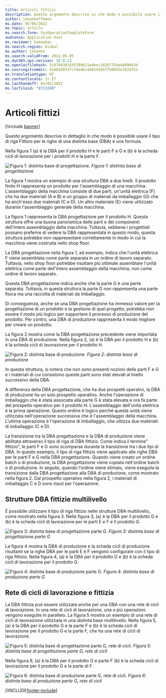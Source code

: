 ```yaml
---
title: Articoli fittizi
description: Questo argomento descrive in che modo è possibile usare il tipo di riga Fittizio per le righe di una distinta base (DBA) e una formula in Dynamics 365 Supply Chain Management.
author: johanhoffmann
ms.date: 05/05/2022
ms.topic: article
ms.search.form: SysOperationTemplateForm
audience: Application User
ms.reviewer: kamaybac
ms.search.region: Global
ms.author: johanho
ms.search.validFrom: 2022-05-05
ms.dyn365.ops.version: 10.0.23
ms.openlocfilehash: 5c9768381d35709611e4bec3d2b7793a4d896b34
ms.sourcegitcommit: d1683d033fc74adbc4465dd26f7b0055e7639753
ms.translationtype: HT
ms.contentlocale: it-IT
ms.lasthandoff: 05/05/2022
ms.locfileid: "8713249"
---
```

# <a name="phantom-items"></a>Articoli fittizi

[!include [banner](../includes/banner.md)]

Questo argomento descrive in dettaglio in che modo è possibile usare il tipo di riga Fittizio per le righe di una distinta base (DBA) e una formula.

Nella figura 1 (a) è la DBA per il prodotto H e le parti F e G e (b) è la scheda cicli di lavorazione per i prodotti H e la parte F.

![Figura 1: distinta base di progettazione.](media/product-H-part-F.png)
*Figura 1: distinta base di progettazione*

La figura 1 mostra un esempio di una struttura DBA a due livelli. Il prodotto finito H rappresenta un prodotto per l'assemblaggio di una macchina. L'assemblaggio della macchina consiste di due parti, un'unità elettrica (F) che ha due materiali (A e B) e un gruppo di materiali da imballaggio (G) che ha anch'esso due materiali (C e D). Un altro materiale (E) viene utilizzato durante l'assemblaggio generale della macchina.

La figura 1 rappresenta la DBA progettazione per il prodotto H. Questa struttura offre una buona panoramica delle parti e dei componenti dell'intero assemblaggio della macchina. Tuttavia, sebbene i progettisti possano preferire di vedere la DBA rappresentata in questo modo, questa struttura potrebbe non rappresentare correttamente in modo in cui la macchina viene costruita nello shop floor.

La DBA progettazione nella figura 1, ad esempio, indica che l'unità elettrica F viene assemblata come parte separata in un ordine di lavoro separato. Tuttavia, nello shop floor potrebbe risultare più ottimale assemblare l'unità elettrica come parte dell'intero assemblaggio della macchina, non come ordine di lavoro separato.

Questa DBA progettazione indica anche che la parte G è una parte separata. Tuttavia, in questa struttura la parte G non rappresenta una parte fisica ma una raccolta di materiali da imballaggio.

Di conseguenza, anche se una DBA progettazione ha immesso valore per la progettazione di un prodotto e la gestione di quel progetto, potrebbe non essere il modo più logico per supportare il processo di produzione del prodotto. Per contro, una DBA di produzione rappresenta il modo migliore per creare un prodotto.

La figura 2 mostra come la DBA progettazione precedente viene importata in una DBA di produzione. Nella figura 2, (a) è la DBA per il prodotto H e (b) è la scheda cicli di lavorazione per il prodotto H.

![Figura 2: distinta base di produzione.](media/product-H-part-B.png)
*Figura 2: distinta base di produzione*

In questa struttura, si noterà che non sono presenti nozioni delle parti F e G e i materiali di cui consistono queste parti sono stati elevati al livello successivo della DBA.

A differenza della DBA progettazione, che ha due prospetti operativi, la DBA di produzione ha un solo prospetto operativo. Anche l'operazione di imballaggio che è stata associata alla parte G è stata elevata e ora fa parte del prospetto operativo per il prodotto H. L'assemblaggio dell'unità elettrica è la prima operazione. Questo ordine è logico perché questa unità viene utilizzata nell'operazione successiva che è l'assemblaggio della macchina. L'ultima operazione è l'operazione di imballaggio, che utilizza due materiali di imballaggio (C e D).

La transizione tra la DBA progettazione e la DBA di produzione viene abilitata attraverso il tipo di riga di DBA fittizio. Come indica il termine" fittizio", le parti F e G sono scomparse durante la transizione tra i due tipi di DBA. In questo esempio, il tipo di riga fittizio viene applicato alle righe DBA per le parti F e G nella DBA progettazione. Quando viene creato un ordine batch o di produzione, la DBA progettazione viene copiata nell'ordine batch o di produzione. In seguito, quando l'ordine viene stimato, viene eseguita la transizione dalla DBA progettazione alla DBA di produzione, come mostrato nella figura 2. Dal prospetto operativo nella figura 2, i materiali di imballaggio C e D sono input per l'operazione.

## <a name="multilevel-phantom-bom-structures"></a>Strutture DBA fittizie multilivello

È possibile utilizzare il tipo di riga fittizio nelle strutture DBA multilivello, come mostrato nella figura 3. Nella figura 3, (a) è la DBA per il prodotto G e (b) è la scheda cicli di lavorazione per le parti E e F e il prodotto G.

![Figura 3: distinta base di progettazione parte G.](media/product-G.png)
*Figura 3: distinta base di progettazione parte G*

La figura 4 mostra la DBA di produzione e la scheda cicli di produzione risultanti se la righe DBA per le parti E e F vengono configurate con il tipo di riga fittizio. Nella figura 4, (a) è la DBA per il prodotto G e (b) è la scheda cicli di lavorazione per il prodotto G.

![Figura 4: distinta base di produzione parte G.](media/product-G-route-sheet-G.png)
*Figura 4: distinta base di produzione parte G*

## <a name="phantom-and-route-network"></a>Rete di cicli di lavorazione e fittizia

La DBA fittizia può essere utilizzata anche per una DBA con una rete di cicli di lavorazione. In una rete di cicli di lavorazione, una o più operazioni vengono eseguite in parallelo. La figura 5 mostra un esempio di una rete di cicli di lavorazione utilizzata in una distinta base multilivello. Nella figura 5, (a) è la DBA per il prodotto G e la parte F e (b) è la scheda cicli di lavorazione per il prodotto G e la parte F, che ha una rete di cicli di lavorazione.

![Figura 5: distinta base di progettazione parte G, rete di cicli.](media/product-G-part-F.png)
*Figura 5: distinta base di progettazione parte G, rete di cicli*

Nella figura 6, (a) è la DBA per il prodotto G e parte F (b) è la scheda cicli di lavorazione per il prodotto G e la parte di F.

![Figura 6: distinta base di produzione parte G, rete di cicli.](media/product-G-part-F-with-route-sheet.png)
*Figura 6: distinta base di produzione parte G, rete di cicli*


[!INCLUDE[footer-include](../../includes/footer-banner.md)]